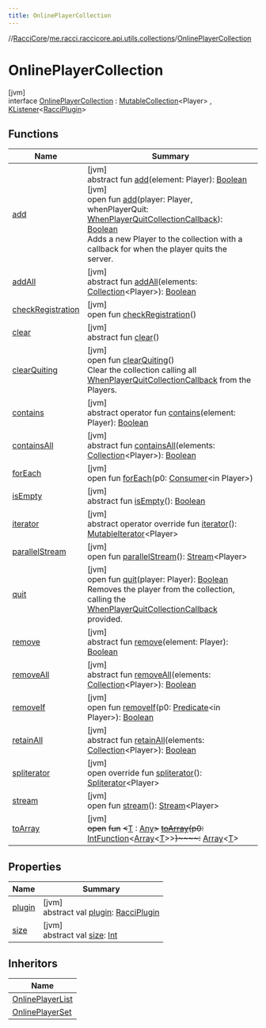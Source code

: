 ```yaml
---
title: OnlinePlayerCollection
---
```

//[RacciCore](../../../index.html)/[me.racci.raccicore.api.utils.collections](../index.html)/[OnlinePlayerCollection](index.html)



# OnlinePlayerCollection



[jvm]\
interface [OnlinePlayerCollection](index.html) : [MutableCollection](https://kotlinlang.org/api/latest/jvm/stdlib/kotlin.collections/-mutable-collection/index.html)&lt;Player&gt; , [KListener](../../me.racci.raccicore.api.extensions/-k-listener/index.html)&lt;[RacciPlugin](../../me.racci.raccicore.api.plugin/-racci-plugin/index.html)&gt;



## Functions


| Name | Summary |
|---|---|
| [add](index.html#-1363033720%2FFunctions%2F863300109) | [jvm]<br>abstract fun [add](index.html#-1363033720%2FFunctions%2F863300109)(element: Player): [Boolean](https://kotlinlang.org/api/latest/jvm/stdlib/kotlin/-boolean/index.html)<br>[jvm]<br>open fun [add](add.html)(player: Player, whenPlayerQuit: [WhenPlayerQuitCollectionCallback](../index.html#-1583039622%2FClasslikes%2F863300109)): [Boolean](https://kotlinlang.org/api/latest/jvm/stdlib/kotlin/-boolean/index.html)<br>Adds a new Player to the collection with a callback for when the player quits the server. |
| [addAll](index.html#1674017175%2FFunctions%2F863300109) | [jvm]<br>abstract fun [addAll](index.html#1674017175%2FFunctions%2F863300109)(elements: [Collection](https://kotlinlang.org/api/latest/jvm/stdlib/kotlin.collections/-collection/index.html)&lt;Player&gt;): [Boolean](https://kotlinlang.org/api/latest/jvm/stdlib/kotlin/-boolean/index.html) |
| [checkRegistration](check-registration.html) | [jvm]<br>open fun [checkRegistration](check-registration.html)() |
| [clear](index.html#1405312578%2FFunctions%2F863300109) | [jvm]<br>abstract fun [clear](index.html#1405312578%2FFunctions%2F863300109)() |
| [clearQuiting](clear-quiting.html) | [jvm]<br>open fun [clearQuiting](clear-quiting.html)()<br>Clear the collection calling all [WhenPlayerQuitCollectionCallback](../index.html#-1583039622%2FClasslikes%2F863300109) from the Players. |
| [contains](index.html#-1747698034%2FFunctions%2F863300109) | [jvm]<br>abstract operator fun [contains](index.html#-1747698034%2FFunctions%2F863300109)(element: Player): [Boolean](https://kotlinlang.org/api/latest/jvm/stdlib/kotlin/-boolean/index.html) |
| [containsAll](index.html#-955304675%2FFunctions%2F863300109) | [jvm]<br>abstract fun [containsAll](index.html#-955304675%2FFunctions%2F863300109)(elements: [Collection](https://kotlinlang.org/api/latest/jvm/stdlib/kotlin.collections/-collection/index.html)&lt;Player&gt;): [Boolean](https://kotlinlang.org/api/latest/jvm/stdlib/kotlin/-boolean/index.html) |
| [forEach](index.html#-1461011823%2FFunctions%2F863300109) | [jvm]<br>open fun [forEach](index.html#-1461011823%2FFunctions%2F863300109)(p0: [Consumer](https://docs.oracle.com/javase/8/docs/api/java/util/function/Consumer.html)&lt;in Player&gt;) |
| [isEmpty](index.html#-719293276%2FFunctions%2F863300109) | [jvm]<br>abstract fun [isEmpty](index.html#-719293276%2FFunctions%2F863300109)(): [Boolean](https://kotlinlang.org/api/latest/jvm/stdlib/kotlin/-boolean/index.html) |
| [iterator](index.html#1177836957%2FFunctions%2F863300109) | [jvm]<br>abstract operator override fun [iterator](index.html#1177836957%2FFunctions%2F863300109)(): [MutableIterator](https://kotlinlang.org/api/latest/jvm/stdlib/kotlin.collections/-mutable-iterator/index.html)&lt;Player&gt; |
| [parallelStream](index.html#-1592339412%2FFunctions%2F863300109) | [jvm]<br>open fun [parallelStream](index.html#-1592339412%2FFunctions%2F863300109)(): [Stream](https://docs.oracle.com/javase/8/docs/api/java/util/stream/Stream.html)&lt;Player&gt; |
| [quit](quit.html) | [jvm]<br>open fun [quit](quit.html)(player: Player): [Boolean](https://kotlinlang.org/api/latest/jvm/stdlib/kotlin/-boolean/index.html)<br>Removes the player from the collection, calling the [WhenPlayerQuitCollectionCallback](../index.html#-1583039622%2FClasslikes%2F863300109) provided. |
| [remove](index.html#-1832428191%2FFunctions%2F863300109) | [jvm]<br>abstract fun [remove](index.html#-1832428191%2FFunctions%2F863300109)(element: Player): [Boolean](https://kotlinlang.org/api/latest/jvm/stdlib/kotlin/-boolean/index.html) |
| [removeAll](index.html#1885396784%2FFunctions%2F863300109) | [jvm]<br>abstract fun [removeAll](index.html#1885396784%2FFunctions%2F863300109)(elements: [Collection](https://kotlinlang.org/api/latest/jvm/stdlib/kotlin.collections/-collection/index.html)&lt;Player&gt;): [Boolean](https://kotlinlang.org/api/latest/jvm/stdlib/kotlin/-boolean/index.html) |
| [removeIf](index.html#-1875219347%2FFunctions%2F863300109) | [jvm]<br>open fun [removeIf](index.html#-1875219347%2FFunctions%2F863300109)(p0: [Predicate](https://docs.oracle.com/javase/8/docs/api/java/util/function/Predicate.html)&lt;in Player&gt;): [Boolean](https://kotlinlang.org/api/latest/jvm/stdlib/kotlin/-boolean/index.html) |
| [retainAll](index.html#-667323121%2FFunctions%2F863300109) | [jvm]<br>abstract fun [retainAll](index.html#-667323121%2FFunctions%2F863300109)(elements: [Collection](https://kotlinlang.org/api/latest/jvm/stdlib/kotlin.collections/-collection/index.html)&lt;Player&gt;): [Boolean](https://kotlinlang.org/api/latest/jvm/stdlib/kotlin/-boolean/index.html) |
| [spliterator](index.html#1956926474%2FFunctions%2F863300109) | [jvm]<br>open override fun [spliterator](index.html#1956926474%2FFunctions%2F863300109)(): [Spliterator](https://docs.oracle.com/javase/8/docs/api/java/util/Spliterator.html)&lt;Player&gt; |
| [stream](index.html#135225651%2FFunctions%2F863300109) | [jvm]<br>open fun [stream](index.html#135225651%2FFunctions%2F863300109)(): [Stream](https://docs.oracle.com/javase/8/docs/api/java/util/stream/Stream.html)&lt;Player&gt; |
| [toArray](index.html#-1215154575%2FFunctions%2F863300109) | [jvm]<br>~~open~~ ~~fun~~ ~~&lt;~~[T](index.html#-1215154575%2FFunctions%2F863300109) : [Any](https://kotlinlang.org/api/latest/jvm/stdlib/kotlin/-any/index.html)~~&gt;~~ [~~toArray~~](index.html#-1215154575%2FFunctions%2F863300109)~~(~~~~p0~~~~:~~ [IntFunction](https://docs.oracle.com/javase/8/docs/api/java/util/function/IntFunction.html)&lt;[Array](https://kotlinlang.org/api/latest/jvm/stdlib/kotlin/-array/index.html)&lt;[T](index.html#-1215154575%2FFunctions%2F863300109)&gt;&gt;~~)~~~~:~~ [Array](https://kotlinlang.org/api/latest/jvm/stdlib/kotlin/-array/index.html)&lt;[T](index.html#-1215154575%2FFunctions%2F863300109)&gt; |


## Properties


| Name | Summary |
|---|---|
| [plugin](../../me.racci.raccicore.api.extensions/-with-plugin/plugin.html) | [jvm]<br>abstract val [plugin](../../me.racci.raccicore.api.extensions/-with-plugin/plugin.html): [RacciPlugin](../../me.racci.raccicore.api.plugin/-racci-plugin/index.html) |
| [size](index.html#-113084078%2FProperties%2F863300109) | [jvm]<br>abstract val [size](index.html#-113084078%2FProperties%2F863300109): [Int](https://kotlinlang.org/api/latest/jvm/stdlib/kotlin/-int/index.html) |


## Inheritors


| Name |
|---|
| [OnlinePlayerList](../-online-player-list/index.html) |
| [OnlinePlayerSet](../-online-player-set/index.html) |

